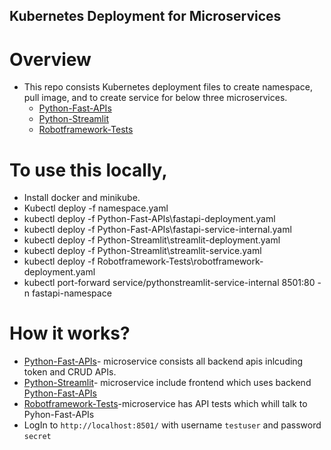 ## Kubernetes Deployment for Microservices
# Overview
- This repo consists Kubernetes deployment files to create namespace, pull image, and to create service for below three microservices.
    - [Python-Fast-APIs](https://github.com/adarshkoppamanjunath/Python-Fast-APIs)
    - [Python-Streamlit](https://github.com/adarshkoppamanjunath/Python-Streamlit)
    - [Robotframework-Tests](https://github.com/adarshkoppamanjunath/RobotFramework-Selenium-Requests)

# To use this locally,
- Install docker and minikube.
- Kubectl deploy -f namespace.yaml
- kubectl deploy -f Python-Fast-APIs\fastapi-deployment.yaml
- kubectl deploy -f Python-Fast-APIs\fastapi-service-internal.yaml
- kubectl deploy -f Python-Streamlit\streamlit-deployment.yaml
- kubectl deploy -f Python-Streamlit\streamlit-service.yaml
- kubectl deploy -f Robotframework-Tests\robotframework-deployment.yaml
- kubectl port-forward service/pythonstreamlit-service-internal 8501:80 -n fastapi-namespace

# How it works?
- [Python-Fast-APIs](https://github.com/adarshkoppamanjunath/Python-Fast-APIs)- microservice consists all backend apis inlcuding token and CRUD APIs.
- [Python-Streamlit](https://github.com/adarshkoppamanjunath/Python-Streamlit)- microservice include frontend which uses backend [Python-Fast-APIs](https://github.com/adarshkoppamanjunath/Python-Fast-APIs)
- [Robotframework-Tests](https://github.com/adarshkoppamanjunath/RobotFramework-Selenium-Requests)-microservice has API tests which whill talk to Pyhon-Fast-APIs
- LogIn to `http://localhost:8501/` with username `testuser` and password `secret`




